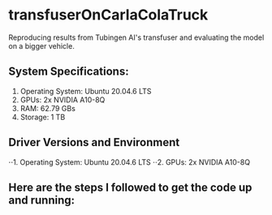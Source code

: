 # transfuserOnCarlaColaTruck

Reproducing results from Tubingen AI's transfuser and evaluating the model on a bigger vehicle. 


## System Specifications:

1.  Operating System: Ubuntu 20.04.6 LTS
2.  GPUs: 2x NVIDIA A10-8Q
3.  RAM: 62.79 GBs
4.  Storage: 1 TB

## Driver Versions and Environment

⋅⋅1.  Operating System: Ubuntu 20.04.6 LTS
⋅⋅2.  GPUs: 2x NVIDIA A10-8Q


## Here are the steps I followed to get the code up and running:

